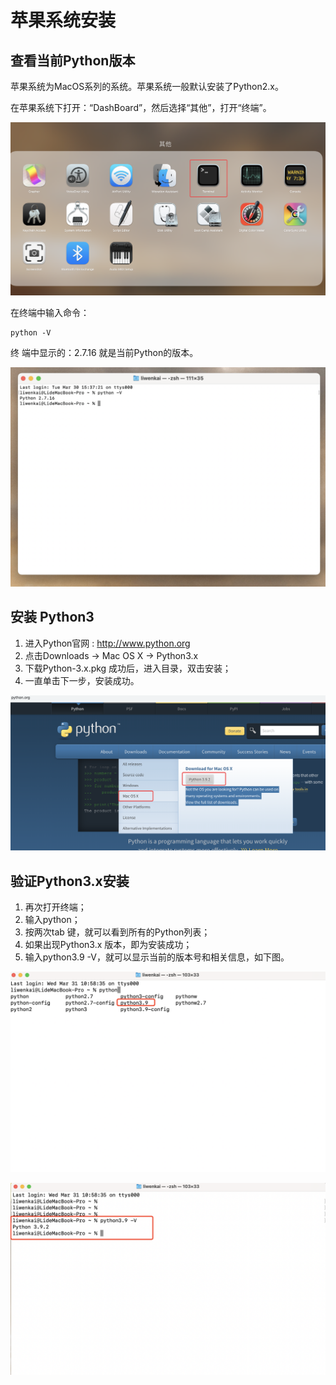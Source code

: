 # 苹果系统安装



## 查看当前Python版本

苹果系统为MacOS系列的系统。苹果系统一般默认安装了Python2.x。

在苹果系统下打开：“DashBoard”，然后选择“其他”，打开“终端”。



![image-20210330190641084](./images/image-20210330190641084.png)

在终端中输入命令：

~~~
python -V
~~~

终 端中显示的：2.7.16 就是当前Python的版本。

![image-20210330190737064](./images/image-20210330190737064.png)



## 安装 Python3



1. 进入Python官网 : http://www.python.org
2. 点击Downloads  ->  Mac OS X  -> Python3.x 
3. 下载Python-3.x.pkg 成功后，进入目录，双击安装；
4. 一直单击下一步，安装成功。



![image-20210330191222563](./images/image-20210330191222563.png)



## 验证Python3.x安装



1. 再次打开终端；
2. 输入python；
3. 按两次tab 键，就可以看到所有的Python列表；
4. 如果出现Python3.x 版本，即为安装成功；
5. 输入python3.9 -V，就可以显示当前的版本号和相关信息，如下图。



![image-20210331110108647](./images/image-20210331110108647.png)



![image-20210331110147360](./images/image-20210331110147360.png)

